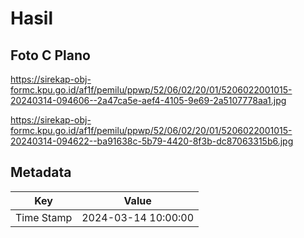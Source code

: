 # Hasil

## Foto C Plano

https://sirekap-obj-formc.kpu.go.id/af1f/pemilu/ppwp/52/06/02/20/01/5206022001015-20240314-094606--2a47ca5e-aef4-4105-9e69-2a5107778aa1.jpg

https://sirekap-obj-formc.kpu.go.id/af1f/pemilu/ppwp/52/06/02/20/01/5206022001015-20240314-094622--ba91638c-5b79-4420-8f3b-dc87063315b6.jpg


## Metadata

| Key        | Value               |
| ---------- | ------------------- |
| Time Stamp | 2024-03-14 10:00:00 |



